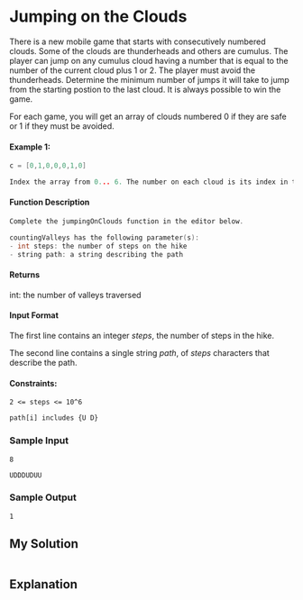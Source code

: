 # Jumping on the Clouds

There is a new mobile game that starts with consecutively numbered clouds. Some of the clouds are thunderheads and others are cumulus. The player can jump on any cumulus cloud having a number that is equal to the number of the current cloud plus 1 or 2. The player must avoid the thunderheads. Determine the minimum number of jumps it will take to jump from the starting postion to the last cloud. It is always possible to win the game.


For each game, you will get an array of clouds numbered 0 if they are safe or 1 if they must be avoided.

#### Example 1:

```c++
c = [0,1,0,0,0,1,0]

Index the array from 0... 6. The number on each cloud is its index in the list so the player must avoid the clouds at indices 1 and 5. They could follow these two paths: 0 → 2 → 4 → 6 or 0 → 2 → 3 → 4 → 6. The first path takes 3 jumps while the second takes 4. Return 3.
```


#### Function Description

```c++
Complete the jumpingOnClouds function in the editor below.

countingValleys has the following parameter(s):
- int steps: the number of steps on the hike
- string path: a string describing the path
```

#### Returns
int: the number of valleys traversed


#### Input Format
The first line contains an integer *steps*, the number of steps in the hike.

The second line contains a single string *path*, of *steps* characters that describe the path.

#### Constraints:
`2 <= steps <= 10^6`

`path[i] includes {U D}`


### Sample Input
`8`

`UDDDUDUU`

### Sample Output
`1`

## My Solution

```c++

```

## Explanation

